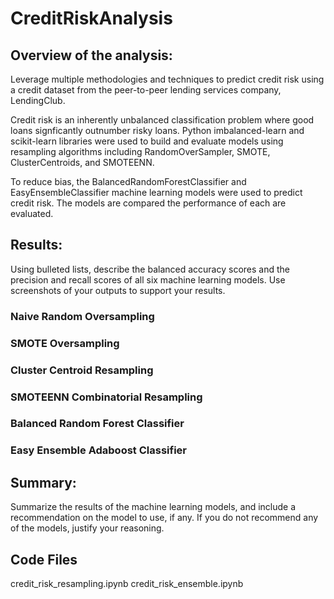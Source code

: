 # CreditRiskAnalysis

## Overview of the analysis: 
Leverage multiple methodologies and techniques to predict credit risk using a credit dataset from the peer-to-peer lending services company, LendingClub. 

Credit risk is an inherently unbalanced classification problem where good loans signficantly outnumber risky loans.  Python imbalanced-learn and scikit-learn libraries were used to build and evaluate models using resampling algorithms including RandomOverSampler, SMOTE, ClusterCentroids, and SMOTEENN.

To reduce bias, the BalancedRandomForestClassifier and EasyEnsembleClassifier machine learning models were used to predict credit risk.  The models are compared the performance of each are evaluated.

## Results: 
Using bulleted lists, describe the balanced accuracy scores and the precision and recall scores of all six machine learning models. Use screenshots of your outputs to support your results.

### Naive Random Oversampling

### SMOTE Oversampling

### Cluster Centroid Resampling

### SMOTEENN Combinatorial Resampling

### Balanced Random Forest Classifier

### Easy Ensemble Adaboost Classifier


## Summary: 
Summarize the results of the machine learning models, and include a recommendation on the model to use, if any. If you do not recommend any of the models, justify your reasoning.

## Code Files
credit_risk_resampling.ipynb
credit_risk_ensemble.ipynb

